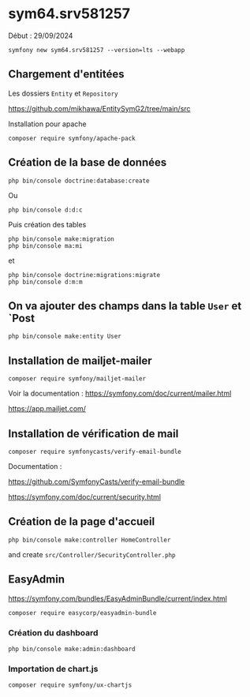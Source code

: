 # sym64.srv581257

Début : 29/09/2024

    symfony new sym64.srv581257 --version=lts --webapp

## Chargement d'entitées

Les dossiers `Entity` et `Repository`

https://github.com/mikhawa/EntitySymG2/tree/main/src

Installation pour apache

    composer require symfony/apache-pack

## Création de la base de données

    php bin/console doctrine:database:create

Ou

    php bin/console d:d:c

Puis création des tables

    php bin/console make:migration
    php bin/console ma:mi

et

    php bin/console doctrine:migrations:migrate
    php bin/console d:m:m

## On va ajouter des champs dans la table `User` et `Post


    php bin/console make:entity User


## Installation de mailjet-mailer

    composer require symfony/mailjet-mailer

Voir la documentation : https://symfony.com/doc/current/mailer.html

https://app.mailjet.com/

## Installation de vérification de mail

    composer require symfonycasts/verify-email-bundle

Documentation :

https://github.com/SymfonyCasts/verify-email-bundle

https://symfony.com/doc/current/security.html

## Création de la page d'accueil

    php bin/console make:controller HomeController

and create `src/Controller/SecurityController.php`


## EasyAdmin

https://symfony.com/bundles/EasyAdminBundle/current/index.html

    composer require easycorp/easyadmin-bundle

### Création du dashboard

    php bin/console make:admin:dashboard

### Importation de chart.js

    composer require symfony/ux-chartjs




